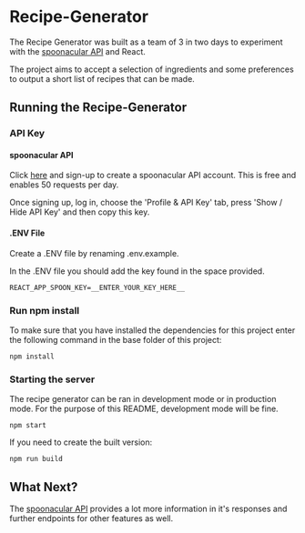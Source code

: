 # Recipe-Generator

The Recipe Generator was built as a team of 3 in two days to experiment with the [spoonacular API](https://spoonacular.com/food-api) and React.

The project aims to accept a selection of ingredients and some preferences to output a short list of recipes that can be made.

## Running the Recipe-Generator

### API Key

#### spoonacular API

Click [here](https://spoonacular.com/food-api/console#Dashboard) and sign-up to create a spoonacular API account. This is free and enables 50 requests per day.

Once signing up, log in, choose the 'Profile & API Key' tab, press 'Show / Hide API Key' and then copy this key.

#### .ENV File

Create a .ENV file by renaming .env.example.

In the .ENV file you should add the key found in the space provided.

```
REACT_APP_SPOON_KEY=__ENTER_YOUR_KEY_HERE__
```

### Run npm install

To make sure that you have installed the dependencies for this project enter the following command in the base folder of this project:

```
npm install
```

### Starting the server

The recipe generator can be ran in development mode or in production mode.
For the purpose of this README, development mode will be fine.

```
npm start
```

If you need to create the built version:

```
npm run build
```

## What Next?

The [spoonacular API](https://spoonacular.com/food-api) provides a lot more information in it's responses and further endpoints for other features as well.
